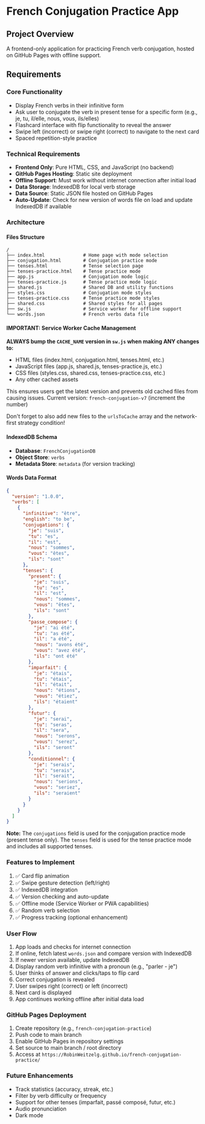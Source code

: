 # French Conjugation Practice App

## Project Overview
A frontend-only application for practicing French verb conjugation, hosted on GitHub Pages with offline support.

## Requirements

### Core Functionality
- Display French verbs in their infinitive form
- Ask user to conjugate the verb in present tense for a specific form (e.g., je, tu, il/elle, nous, vous, ils/elles)
- Flashcard interface with flip functionality to reveal the answer
- Swipe left (incorrect) or swipe right (correct) to navigate to the next card
- Spaced repetition-style practice

### Technical Requirements
- **Frontend Only**: Pure HTML, CSS, and JavaScript (no backend)
- **GitHub Pages Hosting**: Static site deployment
- **Offline Support**: Must work without internet connection after initial load
- **Data Storage**: IndexedDB for local verb storage
- **Data Source**: Static JSON file hosted on GitHub Pages
- **Auto-Update**: Check for new version of words file on load and update IndexedDB if available

### Architecture

#### Files Structure
```
/
├── index.html              # Home page with mode selection
├── conjugation.html        # Conjugation practice mode
├── tenses.html             # Tense selection page
├── tenses-practice.html    # Tense practice mode
├── app.js                  # Conjugation mode logic
├── tenses-practice.js      # Tense practice mode logic
├── shared.js               # Shared DB and utility functions
├── styles.css              # Conjugation mode styles
├── tenses-practice.css     # Tense practice mode styles
├── shared.css              # Shared styles for all pages
├── sw.js                   # Service worker for offline support
└── words.json              # French verbs data file
```

#### IMPORTANT: Service Worker Cache Management
**ALWAYS bump the `CACHE_NAME` version in `sw.js` when making ANY changes to:**
- HTML files (index.html, conjugation.html, tenses.html, etc.)
- JavaScript files (app.js, shared.js, tenses-practice.js, etc.)
- CSS files (styles.css, shared.css, tenses-practice.css, etc.)
- Any other cached assets

This ensures users get the latest version and prevents old cached files from causing issues.
Current version: `french-conjugation-v7` (increment the number)

Don't forget to also add new files to the `urlsToCache` array and the network-first strategy condition!

#### IndexedDB Schema
- **Database**: `FrenchConjugationDB`
- **Object Store**: `verbs`
- **Metadata Store**: `metadata` (for version tracking)

#### Words Data Format
```json
{
  "version": "1.0.0",
  "verbs": [
    {
      "infinitive": "être",
      "english": "to be",
      "conjugations": {
        "je": "suis",
        "tu": "es",
        "il": "est",
        "nous": "sommes",
        "vous": "êtes",
        "ils": "sont"
      },
      "tenses": {
        "present": {
          "je": "suis",
          "tu": "es",
          "il": "est",
          "nous": "sommes",
          "vous": "êtes",
          "ils": "sont"
        },
        "passe_compose": {
          "je": "ai été",
          "tu": "as été",
          "il": "a été",
          "nous": "avons été",
          "vous": "avez été",
          "ils": "ont été"
        },
        "imparfait": {
          "je": "étais",
          "tu": "étais",
          "il": "était",
          "nous": "étions",
          "vous": "étiez",
          "ils": "étaient"
        },
        "futur": {
          "je": "serai",
          "tu": "seras",
          "il": "sera",
          "nous": "serons",
          "vous": "serez",
          "ils": "seront"
        },
        "conditionnel": {
          "je": "serais",
          "tu": "serais",
          "il": "serait",
          "nous": "serions",
          "vous": "seriez",
          "ils": "seraient"
        }
      }
    }
  ]
}
```

**Note:** The `conjugations` field is used for the conjugation practice mode (present tense only).
The `tenses` field is used for the tense practice mode and includes all supported tenses.

### Features to Implement
1. ✅ Card flip animation
2. ✅ Swipe gesture detection (left/right)
3. ✅ IndexedDB integration
4. ✅ Version checking and auto-update
5. ✅ Offline mode (Service Worker or PWA capabilities)
6. ✅ Random verb selection
7. ✅ Progress tracking (optional enhancement)

### User Flow
1. App loads and checks for internet connection
2. If online, fetch latest `words.json` and compare version with IndexedDB
3. If newer version available, update IndexedDB
4. Display random verb infinitive with a pronoun (e.g., "parler - je")
5. User thinks of answer and clicks/taps to flip card
6. Correct conjugation is revealed
7. User swipes right (correct) or left (incorrect)
8. Next card is displayed
9. App continues working offline after initial data load

### GitHub Pages Deployment
1. Create repository (e.g., `french-conjugation-practice`)
2. Push code to main branch
3. Enable GitHub Pages in repository settings
4. Set source to main branch / root directory
5. Access at `https://RobinWeitzelg.github.io/french-conjugation-practice/`

### Future Enhancements
- Track statistics (accuracy, streak, etc.)
- Filter by verb difficulty or frequency
- Support for other tenses (imparfait, passé composé, futur, etc.)
- Audio pronunciation
- Dark mode
